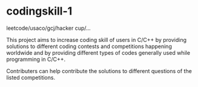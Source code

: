 codingskill-1
=============

leetcode/usaco/gcj/hacker cup/...

This project aims to increase coding skill of users in C/C++ by providing solutions to different coding contests and competitions happening worldwide and by providing different types of codes generally used while programming in C/C++.

Contributers can help contribute the solutions to different questions of the listed competitions.
